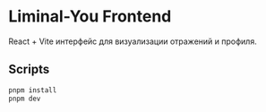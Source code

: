 # Liminal-You Frontend

React + Vite интерфейс для визуализации отражений и профиля.

## Scripts

```bash
pnpm install
pnpm dev
```
